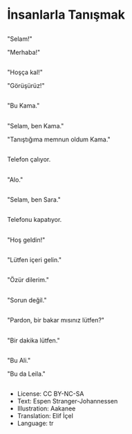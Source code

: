 # İnsanlarla Tanışmak

##
"Selam!"

"Merhaba!"

##
"Hoşça kal!"

"Görüşürüz!"

##
"Bu Kama."

##
"Selam, ben Kama."

"Tanıştığıma memnun oldum Kama."

##
Telefon çalıyor.

##
"Alo."

##
"Selam, ben Sara."

##
Telefonu kapatıyor.

##
"Hoş geldin!"

##
"Lütfen içeri gelin."

##
"Özür dilerim."

##
"Sorun değil."

##
"Pardon, bir bakar mısınız lütfen?"

##
"Bir dakika lütfen."

##
"Bu Ali."

"Bu da Leila."

##
* License: CC BY-NC-SA
* Text: Espen Stranger-Johannessen
* Illustration: Aakanee
* Translation: Elif İçel
* Language: tr
